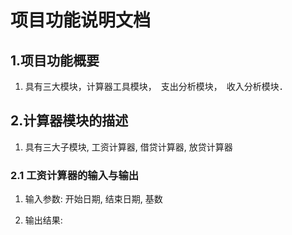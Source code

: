 # 项目功能说明文档

## 1.项目功能概要

1. 具有三大模块，计算器工具模块，　支出分析模块，　收入分析模块．

## 2.计算器模块的描述

1. 具有三大子模块, 工资计算器, 借贷计算器, 放贷计算器

### 2.1 工资计算器的输入与输出

1. 输入参数: 开始日期, 结束日期, 基数

2. 输出结果: 
